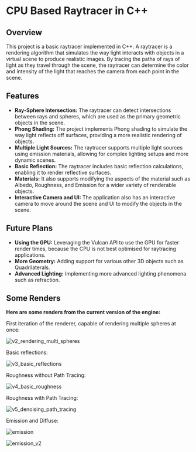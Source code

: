 # CPU Based Raytracer in C++

## Overview

This project is a basic raytracer implemented in C++. A raytracer is a rendering algorithm that simulates the way light interacts with objects in a virtual scene to produce realistic images. By tracing the paths of rays of light as they travel through the scene, the raytracer can determine the color and intensity of the light that reaches the camera from each point in the scene.

## Features

- **Ray-Sphere Intersection:** The raytracer can detect intersections between rays and spheres, which are used as the primary geometric objects in the scene.
- **Phong Shading:** The project implements Phong shading to simulate the way light reflects off surfaces, providing a more realistic rendering of objects.
- **Multiple Light Sources:** The raytracer supports multiple light sources using emission materials, allowing for complex lighting setups and more dynamic scenes.
- **Basic Reflection:** The raytracer includes basic reflection calculations, enabling it to render reflective surfaces.
- **Materials:** It also supports modifying the aspects of the material such as Albedo, Roughness, and Emission for a wider variety of renderable objects.
- **Interactive Camera and UI:** The application also has an interactive camera to move around the scene and UI to modify the objects in the scene.

## Future Plans

- **Using the GPU:** Leveraging the Vulcan API to use the GPU for faster render times, because the CPU is not best optimised for raytracing applications.
- **More Geometry:** Adding support for various other 3D objects such as Quadrilaterals.
- **Advanced Lighting:** Implementing more advanced lighting phenomena such as refraction.

## Some Renders

**Here are some renders from the current version of the engine:**

First iteration of the renderer, capable of rendering multiple spheres at once:

![v2_rendering_multi_spheres](https://github.com/NISH-Original/raytracing_test/assets/75113251/0ceddbc4-3303-43df-9001-8fa317d46e04)


Basic reflections:

![v3_basic_reflections](https://github.com/NISH-Original/raytracing_test/assets/75113251/f24043c6-caeb-4155-8e79-c5b984197a07)


Roughness without Path Tracing:

![v4_basic_roughness](https://github.com/NISH-Original/raytracing_test/assets/75113251/f3da70fe-6f18-46e2-96c0-afe76068bde1)


Roughness with Path Tracing:

![v5_denoising_path_tracing](https://github.com/NISH-Original/raytracing_test/assets/75113251/30eb9f76-b9c8-4925-9267-31c0bdc7819f)


Emission and Diffuse:

![emission](https://github.com/NISH-Original/raytracing_test/assets/75113251/4edb6fa1-3899-444f-ac81-9c20f86e22ce)


![emission_v2](https://github.com/NISH-Original/raytracing_test/assets/75113251/496693c7-893a-42e3-af40-8844bb7ddc4b)
